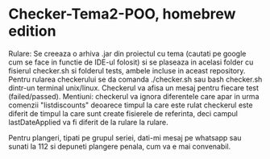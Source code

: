 # Checker-Tema2-POO, homebrew edition

Rulare: Se creeaza o arhiva .jar din proiectul cu tema (cautati pe google cum se face in functie de IDE-ul folosit) si se plaseaza in acelasi folder cu fisierul checker.sh si folderul tests, ambele incluse in aceast repository. Pentru rularea checkerului se da comanda ./checker.sh sau bash checker.sh dintr-un terminal unix/linux. Checkerul va afisa un mesaj pentru fiecare test (failed/passed).
Mentiuni: checkerul va ignora diferentele care apar in urma comenzii "listdiscounts" deoarece timpul la care este rulat checkerul este diferit de timpul la care sunt create fisierele de referinta, deci campul lastDateApplied va fi diferit de la rulare la rulare.

Pentru plangeri, tipati pe grupul seriei, dati-mi mesaj pe whatsapp sau sunati la 112 si depuneti plangere penala, cum va e mai convenabil.
